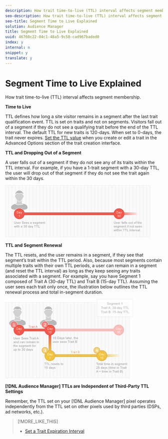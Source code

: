 ```yaml
---
description: How trait time-to-live (TTL) interval affects segment membership.
seo-description: How trait time-to-live (TTL) interval affects segment membership.
seo-title: Segment Time to Live Explained
solution: Audience Manager
title: Segment Time to Live Explained
uuid: 46760c22-04c1-48a5-9c58-cad967baded0
index: y
internal: n
snippet: y
translate: y
---
```


# Segment Time to Live Explained

How trait time-to-live (TTL) interval affects segment membership.

<!-- segment-ttl-explained.xml -->

**Time to Live**

TTL defines how long a site visitor remains in a segment after the last trait qualification event. TTL is set on traits and not on segments. Visitors fall out of a segment if they do not see a qualifying trait before the end of the TTL interval. The default TTL for new traits is 120-days. When set to 0-days, the trait never expires. [Set the TTL value](../../c_features/traits/create-onboarded-rule-based-traits.md#task_F17639E26C2744A0942461FCCD4D4DC7) when you create or edit a trait in the Advanced Options section of the trait creation interface.

**TTL and Dropping Out of a Segment**

A user falls out of a segment if they do not see any of its traits within the TTL interval. For example, if you have a 1-trait segment with a 30-day TTL, the user will drop out of that segment if they do not see the trait again within the 30 days.

![](assets/ttl_1.png)

**TTL and Segment Renewal**

The TTL resets, and the user remains in a segment, if they see that segment’s trait within the TTL period. Also, because most segments contain multiple traits with their own TTL periods, a user can remain in a segment (and reset the TTL interval) as long as they keep seeing any traits associated with a segment. For example, say you have Segment 1 composed of Trait A (30-day TTL) and Trait B (15-day TTL). Assuming the user sees each trait only once, the illustration below outlines the TTL renewal process and total in-segment duration.

![](assets/ttl_2.png)

**[!DNL Audience Manager] TTLs are Independent of Third-Party TTL Settings**

Remember, the TTL set on your [!DNL Audience Manager] pixel operates independently from the TTL set on other pixels used by third parties (DSPs, ad networks, etc.). 

>[!MORE_LIKE_THIS]
>
>* [Set a Trait Expiration Interval](create-onboarded-rule-based-traits.md#task_F17639E26C2744A0942461FCCD4D4DC7)
